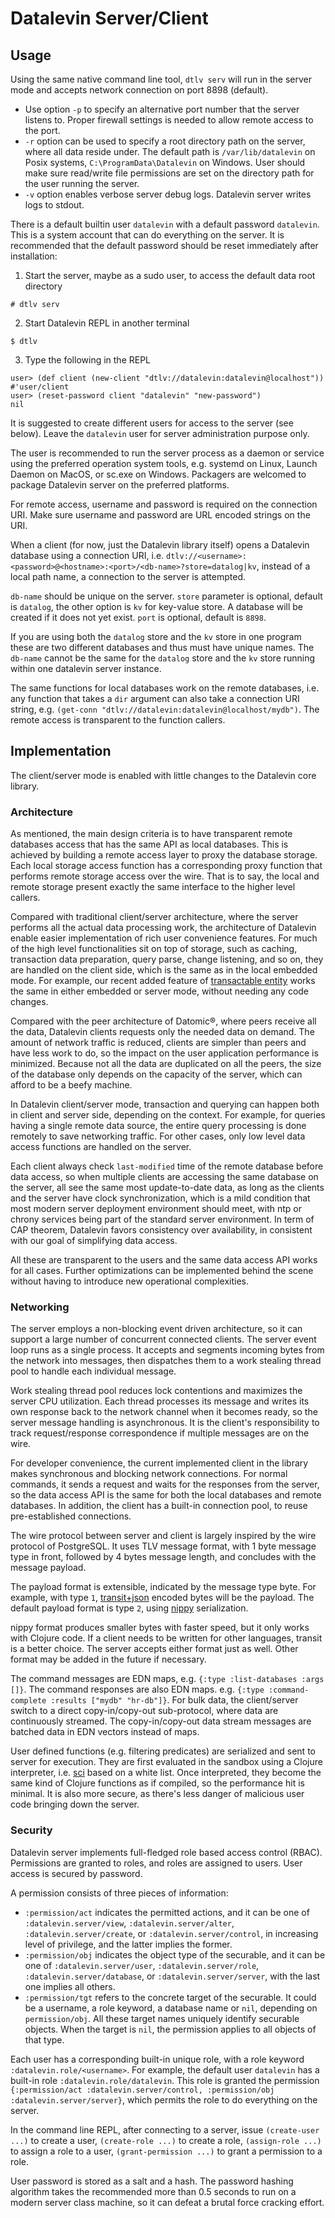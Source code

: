 # Datalevin Server/Client

## Usage

Using the same native command line tool, `dtlv serv` will run in the server mode
and accepts network connection on port 8898 (default).

* Use option `-p` to specify an alternative port number that the server listens
  to. Proper firewall settings is needed to allow remote access to the port.
* `-r` option can be used to specify a root directory path on the server, where
  all data reside under. The default path is `/var/lib/datalevin` on Posix
  systems, `C:\ProgramData\Datalevin` on Windows. User should
  make sure read/write file permissions are set on the directory path for the
  user running the server.
* `-v` option enables verbose server debug logs. Datalevin server writes logs to
  stdout.

There is a default builtin user `datalevin` with a default password `datalevin`.
This is a system account that can do everything on the server. It
is recommended that the default password should be reset immediately after
installation:

1. Start the server, maybe as a sudo user, to access the default data root directory
```console
# dtlv serv
```
2. Start Datalevin REPL in another terminal
```console
$ dtlv
```
3. Type the following in the REPL

```console
user> (def client (new-client "dtlv://datalevin:datalevin@localhost"))
#'user/client
user> (reset-password client "datalevin" "new-password")
nil
```

It is suggested to create different users for access to the server (see below).
Leave the `datalevin` user for server administration purpose only.

The user is recommended to run the server process as a daemon or service using
the preferred operation system tools, e.g. systemd on Linux, Launch Daemon on
MacOS, or sc.exe on Windows. Packagers are welcomed to package Datalevin server
on the preferred platforms.

For remote access, username and password is required on the connection URI. Make
sure username and password are URL encoded strings on the URI.

When a client (for now, just the Datalevin library itself) opens a Datalevin database
using a connection URI, i.e.
`dtlv://<username>:<password>@<hostname>:<port>/<db-name>?store=datalog|kv`,
instead of a local path name, a connection to the server is attempted.

`db-name` should be unique on the server. `store` parameter is optional, default
is `datalog`, the other option is `kv` for key-value store. A database will be
created if it does not yet exist. `port` is optional, default is `8898`.

If you are using both the `datalog` store and the `kv` store in one program these are two different databases
and thus must have unique names. The `db-name` cannot be the same for the `datalog` store and
the `kv` store running within one datalevin server instance.

The same functions for local databases work on the remote databases, i.e. any
function that takes a `dir` argument can also take a connection URI string,
e.g. `(get-conn "dtlv://datalevin:datalevin@localhost/mydb")`. The remote access
is transparent to the function callers.

## Implementation

The client/server mode is enabled with little changes to the Datalevin core library.

### Architecture

As mentioned, the main design criteria is to have transparent remote databases
access that has the same API as local databases. This is achieved by building a
remote access layer to proxy the database storage. Each local storage access function
has a corresponding proxy function that performs remote storage access over the
wire. That is to say, the local and remote storage present exactly the same
interface to the higher level callers.

Compared with traditional client/server architecture, where the server performs
all the actual data processing work, the architecture of Datalevin enable easier
implementation of rich user convenience features. For much of the high level
functionalities sit on top of storage, such as caching, transaction data
preparation, query parse, change listening, and so on, they are handled on
the client side, which is the same as in the local embedded mode. For example,
our recent added feature of [transactable
entity](https://github.com/juji-io/datalevin#entities-with-staged-transactions-datalog-store) works the same in
either embedded or server mode, without needing any code changes.

Compared with the peer architecture of Datomic®, where peers receive all the
data, Datalevin clients requests only the needed data on demand. The amount of
network traffic is reduced, clients are simpler than peers and have less work to
do, so the impact on the user application performance is minimized. Because not
all the data are duplicated on all the peers, the size of the database only
depends on the capacity of the server, which can afford to be a beefy machine.

In Datalevin client/server mode, transaction and querying can happen both in
client and server side, depending on the context. For example, for queries
having a single remote data source, the entire query processing is done remotely
to save networking traffic. For other cases, only low level data access
functions are handled on the server.

Each client always check `last-modified` time of the remote database before data
access, so when multiple clients are accessing the same database on the server,
all see the same most update-to-date data, as long as the clients and the server
have clock synchronization, which is a mild condition that most modern server
deployment environment should meet, with ntp or chrony services being part of
the standard server environment. In term of CAP theorem, Datalevin favors
consistency over availability, in consistent with our goal of simplifying data access.

All these are transparent to the users and the same data access API works for
all cases.  Further optimizations can be implemented behind the scene
without having to introduce new operational complexities.

### Networking

The server employs a non-blocking event driven architecture, so it can support a
large number of concurrent connected clients. The server event loop runs as a
single process. It accepts and segments incoming bytes from the network into
messages, then dispatches them to a work stealing thread pool to handle each
individual message.

Work stealing thread pool reduces lock contentions and maximizes the server CPU
utilization. Each thread processes its message and writes its own response back
to the network channel when it becomes ready, so the server message handling is
asynchronous. It is the client's responsibility to track request/response
correspondence if multiple messages are on the wire.

For developer convenience, the current implemented client in the library makes
synchronous and blocking network connections. For normal commands, it sends a
request and waits for the responses from the server, so the data access API is
the same for both the local databases and remote databases. In addition, the
client has a built-in connection pool, to reuse pre-established connections.

The wire protocol between server and client is largely inspired by the wire
protocol of PostgreSQL. It uses TLV message format, with 1 byte message type in
front, followed by 4 bytes message length, and concludes with the message
payload.

The payload format is extensible, indicated by
the message type byte. For example, with type `1`,
[transit+json](https://github.com/cognitect/transit-format) encoded bytes will
be the payload. The default payload format is type `2`, using
[nippy](https://github.com/ptaoussanis/nippy) serialization.

nippy format produces smaller bytes with faster speed, but it only works
with Clojure code. If a client needs to be written for other languages, transit
is a better choice. The server accepts either format just as well. Other format
may be added in the future if necessary.

The command messages are EDN maps, e.g. `{:type :list-databases :args []}`. The
command responses are also EDN maps. e.g. `{:type :command-complete :results
["mydb" "hr-db"]}`. For bulk data, the client/server switch to a direct
copy-in/copy-out sub-protocol, where data are continuously streamed. The
copy-in/copy-out data stream messages are batched data in EDN vectors
instead of maps.

User defined functions (e.g. filtering predicates) are serialized and sent to
server for execution. They are first evaluated in the sandbox using a Clojure
interpreter, i.e. [sci](https://github.com/borkdude/sci) based on a white list.
Once interpreted, they become the same kind of Clojure functions as if compiled,
so the performance hit is minimal. It is also more secure, as there's less
danger of malicious user code bringing down the server.

### Security

Datalevin server implements full-fledged role based access control (RBAC).
Permissions are granted to roles, and roles are assigned to users. User access
is secured by password.

A permission consists of three pieces of information:

* `:permission/act` indicates the permitted actions, and it can be one of
  `:datalevin.server/view`, `:datalevin.server/alter`,
  `:datalevin.server/create`, or `:datalevin.server/control`, in increasing
  level of privilege, and the latter implies the former.
* `:permission/obj` indicates the object type of the securable, and it can be
  one of `:datalevin.server/user`, `:datalevin.server/role`,
  `:datalevin.server/database`, or `:datalevin.server/server`, with the last one
  implies all others.
* `:permission/tgt` refers to the concrete target of the securable. It could be
  a username, a role keyword, a database name or `nil`, depending on
  `permission/obj`. All these target names uniquely identify securable objects.
  When the target is `nil`, the permission applies to all objects of that type.


Each user has a corresponding built-in unique role, with a role keyword
`:datalevin.role/<username>`. For example, the default user `datalevin`  has a
built-in role `:datalevin.role/datalevin`. This role is granted the permission
`{:permission/act :datalevin.server/control, :permission/obj
:datalevin.server/server}`, which permits the role to do everything on the
server.

In the command line REPL, after connecting to a server, issue `(create-user
...)` to create a user, `(create-role ...)` to create a role, `(assign-role
...)` to assign a role to a user, `(grant-permission ...)` to grant a permission
to a role.

User password is stored as a salt and a hash. The password hashing algorithm
takes the recommended more than 0.5 seconds to run on a modern server class
machine, so it can defeat a brutal force cracking effort.
